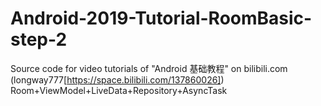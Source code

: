 # Android-2019-Tutorial-RoomBasic-step-2
Source code for video tutorials of "Android 基础教程" on bilibili.com (longway777[https://space.bilibili.com/137860026])  
Room+ViewModel+LiveData+Repository+AsyncTask
